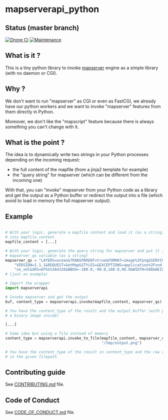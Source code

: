 # mapserverapi_python

[//]: # (automatically generated from https://github.com/metwork-framework/resources/blob/master/cookiecutter/_%7B%7Bcookiecutter.repo%7D%7D/README.md)

## Status (master branch)
[![Drone CI](http://metwork-framework.org:8000/api/badges/metwork-framework/mapserverapi_python/status.svg)](http://metwork-framework.org:8000/metwork-framework/mapserverapi_python)
[![Maintenance](https://github.com/metwork-framework/resources/blob/master/badges/maintained.svg)]()


## What is it ?

This is a tiny python library to invoke [mapserver](http://www.mapserver.org) engine
as a simple library (with no daemon or CGI).

## Why ?

We don't want to run "mapserver" as CGI or even as FastCGI, we already have our python
workers and we want to invoke "mapserver" features from them directly in Python.

Moreover, we don't like the "mapscript" feature because there is always something you can't change with it.

## What is the point ?

The idea is to dynamically write two strings in your Python processes depending on the incoming request:

- the full content of the mapfile (from a jinja2 template for example)
- the "query string" for mapserver (which can be different from the incoming one)

With that, you can "invoke" mapserver from your Python code as a library and get the output as a Python buffer or redirect the output into a file (which avoid to load in memory the full mapserver output).

## Example

```python

# With your logic, generate a mapfile content and load it (as a string)
# into mapfile_content
mapfile_content = [...]

# With your logic, generate the query string for mapserver and put it into
# mapserver_qs variable (as a string)
mapserver_qs = "LAYERS=ocean&TRANSPARENT=true&FORMAT=image%2Fpng&SERVICE=WMS&" \
    "VERSION=1.1.1&REQUEST=GetMap&STYLES=&EXCEPTIONS=application%2Fvnd.ogc." \
    "se_xml&SRS=EPSG%3A4326&BBOX=-180.0,-90.0,180.0,90.0&WIDTH=500&HEIGHT=250"
# (just an example)

# Import the wrapper
import mapserverapi

# Invoke mapserver and get the output
buf, content_type = mapserverapi.invoke(mapfile_content, mapserver_qs)

# You have the content_type of the result and the output buffer (with probably
# a binary image inside)

[...]

# Same idea but using a file instead of memory
content_type = mapserverapi.invoke_to_file(mapfile_content, mapserver_qs,
                                           "/tmp/output.png")

# You have the content_type of the result in content_type and the raw result
# in the given filepath
```




## Contributing guide

See [CONTRIBUTING.md](CONTRIBUTING.md) file.



## Code of Conduct

See [CODE_OF_CONDUCT.md](CODE_OF_CONDUCT.md) file.


